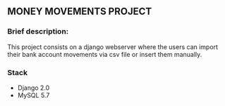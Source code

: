 ## MONEY MOVEMENTS PROJECT

### Brief description:
This project consists on a django webserver where the users can import their bank account movements
via csv file or insert them manually.

### Stack
- Django 2.0
- MySQL 5.7